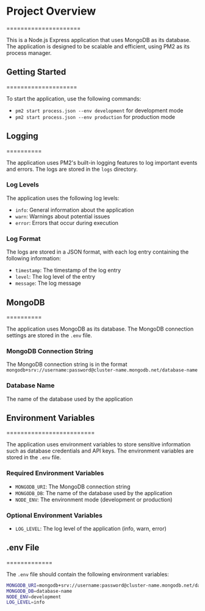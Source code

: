 # Project Overview
=====================

This is a Node.js Express application that uses MongoDB as its database. The application is designed to be scalable and efficient, using PM2 as its process manager.

## Getting Started
====================

To start the application, use the following commands:

* `pm2 start process.json --env development` for development mode
* `pm2 start process.json --env production` for production mode

## Logging
==========

The application uses PM2's built-in logging features to log important events and errors. The logs are stored in the `logs` directory.

### Log Levels

The application uses the following log levels:

* `info`: General information about the application
* `warn`: Warnings about potential issues
* `error`: Errors that occur during execution

### Log Format

The logs are stored in a JSON format, with each log entry containing the following information:

* `timestamp`: The timestamp of the log entry
* `level`: The log level of the entry
* `message`: The log message

## MongoDB
==========

The application uses MongoDB as its database. The MongoDB connection settings are stored in the `.env` file.

### MongoDB Connection String

The MongoDB connection string is in the format `mongodb+srv://username:password@cluster-name.mongodb.net/database-name`

### Database Name

The name of the database used by the application

## Environment Variables
=========================

The application uses environment variables to store sensitive information such as database credentials and API keys. The environment variables are stored in the `.env` file.

### Required Environment Variables

* `MONGODB_URI`: The MongoDB connection string
* `MONGODB_DB`: The name of the database used by the application
* `NODE_ENV`: The environment mode (development or production)

### Optional Environment Variables

* `LOG_LEVEL`: The log level of the application (info, warn, error)

## .env File
=============

The `.env` file should contain the following environment variables:

```bash
MONGODB_URI=mongodb+srv://username:password@cluster-name.mongodb.net/database-name
MONGODB_DB=database-name
NODE_ENV=development
LOG_LEVEL=info
```
